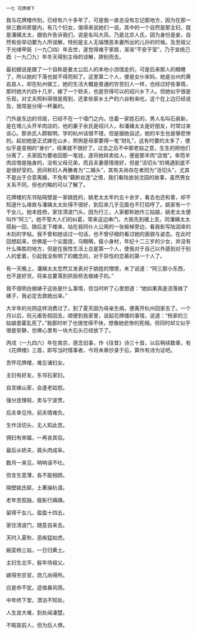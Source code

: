     一七 花牌楼下 

   我与花牌楼作别，已经有六十多年了，可是我一直总没有忘记那地方，因为在那一排三数间房屋内，有几个妇女，值得来说她们一说。其中的一个自然是那主妇，就是潘姨太太，据伯升告诉我们，说是名叫大凤，乃是北京人氏，因为身份是妾，自然有些举动要为人所误解，特别是主人无端憎恶本妻所出的儿孙的时候。及至祖父于光绪甲辰（一九〇四）年去世，遂觉得难于家居，渐渐“不安于室”，乃于宣统己酉（一九〇九）年冬天得到主母的谅解，辞别而去。

   最初据说是跟了一个自称是姜太公后人的本地小流氓走的，可是后来那人的眼瞎了，所以她的下落也就不得而知了。这里第二个人，便是女仆宋妈，她是台州的黄岩县人，却在杭州做工，她的生活大概是普通的穷苦妇人一样，也经过好些事情，那时她大约四十几岁，嫁了一个轿夫，也是穷得可以的绍兴乡下人。但她似乎很是乐观，对丈夫照料得很是周到，还拿些家乡土产的六谷粉来吃，这个在上边已经说及，我常是分得一杯羹的。

   门外是东边的邻居，已经不在一个墙门之内，住着一家姓石的，男人名叫石泉新，是在塔儿头开羊肉店的，他的妻子余氏是绍兴人，和潘姨太太是好朋友，时常过来谈心。那余氏人颇聪明，学的杭州话很不错，但是据她自述，她的半生也是够悲惨的。起初她是正式嫁在山乡，照例是母家要得一笔“财礼”，这有时要的太多了，便似乎是变相的“身价”，结果就不很好了。过去之后不中那老姑之意，生生的把他们分离了，夫家因为要收回那一笔钱，遂将她转卖给人，便是那羊肉“店倌”。幸而羊肉店倌是独身的，没有父母兄弟，而且夫妻感情很好，但是“活切头”的境遇到底不是很好受的。民间称妇人再醮者为“二婚头”，其有夫尚存在者则为“活切头”，尤其不是出于合意离婚，不免有“藕断丝连”之恨，我们看陆放翁沈园的故事，虽然男女关系不同，但也约略的可以了解了。

   花牌楼的东邻贴隔壁是一家姚姓的，姚老太太年约五十余岁，看去也还和善，却不知道什么缘故与潘姨太太处得不很好，到后来几乎见面也不打招呼了。姚家有一个干女儿，她本姓杨，家住清波门头，因为行三，人家都称她作三姑娘，姚老太太便叫作“阿三”。她不管大人们的纠葛，常来这边串门，大抵先到楼上去，同潘姨太太搭赸一回，随后走下楼来，站在我同仆人公用的一张板棹旁边，看我影写陆润庠的木刻的字帖。我不曾和她谈过一句话，也不曾仔细的看过她的面貌与姿态。在此时回想起来，仿佛是一个尖面庞，乌眼睛，瘦小身材，年纪十二三岁的少女，并没有什么殊胜的地方，但是在我性生活上总是第一个人，使我对于自己以外感到对于别人的爱着，引起我没有明了的概念的，对于异性的恋慕的第一个人了。

   有一天晚上，潘姨太太忽然又发表对于姚姓的憎恨，末了说道：“阿三那小东西，也不是好货，将来总要落到拱辰桥去做婊子的。”

   我不很明白做婊子这些是什么事情，但当时听了心里想道：“她如果真是流落做了婊子，我必定去救她出来。”

   大半年的光阴这样消费过了。到了夏天因为母亲生病，便离开杭州回家去了。一个月以后，阮元甫告假回去，顺便到我家里，说起花牌楼的事情，说道：“杨家的三姑娘患霍乱死了。”我那时听了也很觉得不快，想像她悲惨的死相，但同时却又似乎很是安静，仿佛心里有一块大石头已经放下了。

   丙戌（一九四六）年在南京，感念旧事，作《往昔》诗三十首，以后稍续数章，有《花牌楼》三首，即写当时情事者，今将末章抄录于后，算作有诗为证吧。

   吾怀花牌楼，难忘诸妇女。

   主妇有好友，东邻石家妇。

   自言嫁山家，会逢老姑怒。

   强分连理枝，卖与宁波贾。

   后夫幸见怜，前夫情难负。

   生作活切头，无人知此苦。

   佣妇有宋媪，一再丧其侣。

   最后从轿夫，肩头肉成阜。

   数月一来见，呐呐语不吐。

   但言生意薄，各不能相顾。

   隔壁姚氏妪，土著操杭语。

   老年苦孤独，瘦影行踽踽。

   留得干女儿，盈盈十四五。

   家住清波门，随意自来去。

   天时入夏秋，恶疾猛如虎。

   婉娈杨三姑，一日归黄土。

   主妇生北平，髫年侍祖父。

   嫁得穷京官，庶几尚得所。

   应是命不犹，适值暴风雨。

   中年终下堂，漂泊不知处。

   人生良大难，到处闻凄楚。

   不暇哀前人，但为后人惧。

